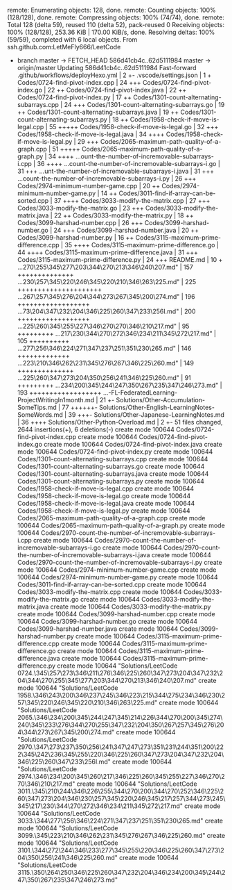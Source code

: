 <!--
 * @Author: LetMeFly
 * @Date: 2024-07-16 22:42:22
 * @LastEditors: LetMeFly
 * @LastEditTime: 2024-07-16 22:42:24
-->
remote: Enumerating objects: 128, done.
remote: Counting objects: 100% (128/128), done.
remote: Compressing objects: 100% (74/74), done.
remote: Total 128 (delta 59), reused 110 (delta 52), pack-reused 0
Receiving objects: 100% (128/128), 253.36 KiB | 170.00 KiB/s, done.
Resolving deltas: 100% (59/59), completed with 6 local objects.
From ssh.github.com:LetMeFly666/LeetCode
 * branch                  master     -> FETCH_HEAD
   586d41cb4c..62d5111984  master     -> origin/master
Updating 586d41cb4c..62d5111984
Fast-forward
 .github/workflows/deployHexo.yml                   |   2 +- 
 .vscode/settings.json                              |   1 +  
 Codes/0724-find-pivot-index.cpp                    |  24 +++
 Codes/0724-find-pivot-index.go                     |  22 ++ 
 Codes/0724-find-pivot-index.java                   |  22 ++ 
 Codes/0724-find-pivot-index.py                     |  17 ++ 
 Codes/1301-count-alternating-subarrays.cpp         |  24 +++
 Codes/1301-count-alternating-subarrays.go          |  19 ++
 Codes/1301-count-alternating-subarrays.java        |  19 ++
 Codes/1301-count-alternating-subarrays.py          |  18 ++
 Codes/1958-check-if-move-is-legal.cpp              |  55 +++++
 Codes/1958-check-if-move-is-legal.go               |  32 +++
 Codes/1958-check-if-move-is-legal.java             |  34 ++++
 Codes/1958-check-if-move-is-legal.py               |  29 +++
 Codes/2065-maximum-path-quality-of-a-graph.cpp     |  51 +++++
 Codes/2065-maximum-path-quality-of-a-graph.py      |  34 ++++
 ...ount-the-number-of-incremovable-subarrays-i.cpp |  36 ++++
 ...count-the-number-of-incremovable-subarrays-i.go |  31 +++
 ...unt-the-number-of-incremovable-subarrays-i.java |  31 +++
 ...count-the-number-of-incremovable-subarrays-i.py |  26 +++
 Codes/2974-minimum-number-game.cpp                 |  20 ++
 Codes/2974-minimum-number-game.py                  |  14 ++
 Codes/3011-find-if-array-can-be-sorted.cpp         |  37 ++++
 Codes/3033-modify-the-matrix.cpp                   |  27 +++
 Codes/3033-modify-the-matrix.go                    |  23 +++
 Codes/3033-modify-the-matrix.java                  |  22 ++
 Codes/3033-modify-the-matrix.py                    |  18 ++
 Codes/3099-harshad-number.cpp                      |  26 +++
 Codes/3099-harshad-number.go                       |  24 +++
 Codes/3099-harshad-number.java                     |  20 ++
 Codes/3099-harshad-number.py                       |  16 ++
 Codes/3115-maximum-prime-difference.cpp            |  35 ++++
 Codes/3115-maximum-prime-difference.go             |  44 ++++
 Codes/3115-maximum-prime-difference.java           |  31 +++
 Codes/3115-maximum-prime-difference.py             |  24 +++
 README.md                                          |  10 +
 ...270\255\345\277\203\344\270\213\346\240\207.md" | 157 ++++++++++++++
 ...230\257\345\220\246\345\220\210\346\263\225.md" | 225 +++++++++++++++++++++
 ...267\257\345\276\204\344\273\267\345\200\274.md" | 196 ++++++++++++++++++
 ...73\204\347\232\204\346\225\260\347\233\256I.md" | 200 ++++++++++++++++++
 ...225\260\345\255\227\346\270\270\346\210\217.md" |  95 +++++++++
 ...217\230\344\270\272\346\234\211\345\272\217.md" | 105 ++++++++++
 ...277\256\346\224\271\347\237\251\351\230\265.md" | 146 +++++++++++++
 ...223\210\346\262\231\345\276\267\346\225\260.md" | 149 ++++++++++++++
 ...225\260\347\273\204\350\256\241\346\225\260.md" |  91 +++++++++
 ...234\200\345\244\247\350\267\235\347\246\273.md" | 193 ++++++++++++++++++
 ...-FL-FederatedLearning-ProjectWritingIn1month.md |  21 +-
 Solutions/Other-Accumulation-SomeTips.md           |  77 ++++++-
 Solutions/Other-English-LearningNotes-SomeWords.md |  39 +++-
 Solutions/Other-Japanese-LearningNotes.md          |  36 ++++
 Solutions/Other-Python-Overload.md                 |   2 +-
 51 files changed, 2644 insertions(+), 6 deletions(-)
 create mode 100644 Codes/0724-find-pivot-index.cpp
 create mode 100644 Codes/0724-find-pivot-index.go
 create mode 100644 Codes/0724-find-pivot-index.java
 create mode 100644 Codes/0724-find-pivot-index.py
 create mode 100644 Codes/1301-count-alternating-subarrays.cpp
 create mode 100644 Codes/1301-count-alternating-subarrays.go
 create mode 100644 Codes/1301-count-alternating-subarrays.java
 create mode 100644 Codes/1301-count-alternating-subarrays.py
 create mode 100644 Codes/1958-check-if-move-is-legal.cpp
 create mode 100644 Codes/1958-check-if-move-is-legal.go
 create mode 100644 Codes/1958-check-if-move-is-legal.java
 create mode 100644 Codes/1958-check-if-move-is-legal.py
 create mode 100644 Codes/2065-maximum-path-quality-of-a-graph.cpp
 create mode 100644 Codes/2065-maximum-path-quality-of-a-graph.py
 create mode 100644 Codes/2970-count-the-number-of-incremovable-subarrays-i.cpp
 create mode 100644 Codes/2970-count-the-number-of-incremovable-subarrays-i.go
 create mode 100644 Codes/2970-count-the-number-of-incremovable-subarrays-i.java
 create mode 100644 Codes/2970-count-the-number-of-incremovable-subarrays-i.py
 create mode 100644 Codes/2974-minimum-number-game.cpp
 create mode 100644 Codes/2974-minimum-number-game.py
 create mode 100644 Codes/3011-find-if-array-can-be-sorted.cpp
 create mode 100644 Codes/3033-modify-the-matrix.cpp
 create mode 100644 Codes/3033-modify-the-matrix.go
 create mode 100644 Codes/3033-modify-the-matrix.java
 create mode 100644 Codes/3033-modify-the-matrix.py
 create mode 100644 Codes/3099-harshad-number.cpp
 create mode 100644 Codes/3099-harshad-number.go
 create mode 100644 Codes/3099-harshad-number.java
 create mode 100644 Codes/3099-harshad-number.py
 create mode 100644 Codes/3115-maximum-prime-difference.cpp
 create mode 100644 Codes/3115-maximum-prime-difference.go
 create mode 100644 Codes/3115-maximum-prime-difference.java
 create mode 100644 Codes/3115-maximum-prime-difference.py
 create mode 100644 "Solutions/LeetCode 0724.\345\257\273\346\211\276\346\225\260\347\273\204\347\232\204\344\270\255\345\277\203\344\270\213\346\240\207.md"
 create mode 100644 "Solutions/LeetCode 1958.\346\243\200\346\237\245\346\223\215\344\275\234\346\230\257\345\220\246\345\220\210\346\263\225.md"
 create mode 100644 "Solutions/LeetCode 2065.\346\234\200\345\244\247\345\214\226\344\270\200\345\274\240\345\233\276\344\270\255\347\232\204\350\267\257\345\276\204\344\273\267\345\200\274.md"
 create mode 100644 "Solutions/LeetCode 2970.\347\273\237\350\256\241\347\247\273\351\231\244\351\200\222\345\242\236\345\255\220\346\225\260\347\273\204\347\232\204\346\225\260\347\233\256I.md"
 create mode 100644 "Solutions/LeetCode 2974.\346\234\200\345\260\217\346\225\260\345\255\227\346\270\270\346\210\217.md"
 create mode 100644 "Solutions/LeetCode 3011.\345\210\244\346\226\255\344\270\200\344\270\252\346\225\260\347\273\204\346\230\257\345\220\246\345\217\257\344\273\245\345\217\230\344\270\272\346\234\211\345\272\217.md"
 create mode 100644 "Solutions/LeetCode 3033.\344\277\256\346\224\271\347\237\251\351\230\265.md"
 create mode 100644 "Solutions/LeetCode 3099.\345\223\210\346\262\231\345\276\267\346\225\260.md"
 create mode 100644 "Solutions/LeetCode 3101.\344\272\244\346\233\277\345\255\220\346\225\260\347\273\204\350\256\241\346\225\260.md"
 create mode 100644 "Solutions/LeetCode 3115.\350\264\250\346\225\260\347\232\204\346\234\200\345\244\247\350\267\235\347\246\273.md"